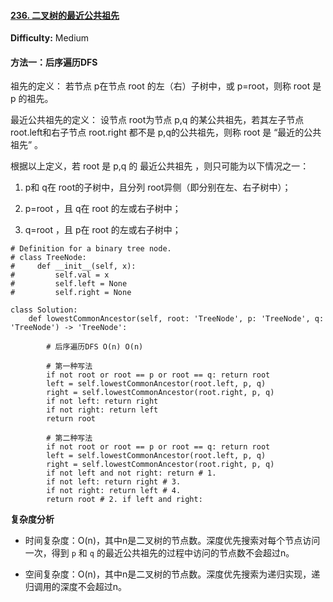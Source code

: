#### [236. 二叉树的最近公共祖先](https://leetcode-cn.com/problems/lowest-common-ancestor-of-a-binary-tree/)

**Difficulty:** Medium

#### 方法一：后序遍历DFS

祖先的定义： 若节点 p在节点 root 的左（右）子树中，或 p=root，则称 root 是 p 的祖先。

最近公共祖先的定义： 设节点 root为节点 p,q 的某公共祖先，若其左子节点 root.left和右子节点 root.right 都不是 p,q的公共祖先，则称 root 是 “最近的公共祖先” 。

根据以上定义，若 root 是 p,q 的 最近公共祖先 ，则只可能为以下情况之一：

1. p和 q在 root的子树中，且分列 root异侧（即分别在左、右子树中）；

2. p=root ，且 q在 root 的左或右子树中；
3. q=root ，且 p在 root 的左或右子树中；

```
# Definition for a binary tree node.
# class TreeNode:
#     def __init__(self, x):
#         self.val = x
#         self.left = None
#         self.right = None

class Solution:
    def lowestCommonAncestor(self, root: 'TreeNode', p: 'TreeNode', q: 'TreeNode') -> 'TreeNode':

        # 后序遍历DFS O(n) O(n)

        # 第一种写法
        if not root or root == p or root == q: return root
        left = self.lowestCommonAncestor(root.left, p, q)
        right = self.lowestCommonAncestor(root.right, p, q)
        if not left: return right
        if not right: return left
        return root

        # 第二种写法
        if not root or root == p or root == q: return root
        left = self.lowestCommonAncestor(root.left, p, q)
        right = self.lowestCommonAncestor(root.right, p, q)
        if not left and not right: return # 1.
        if not left: return right # 3.
        if not right: return left # 4.
        return root # 2. if left and right:

```

**复杂度分析**

- 时间复杂度：O(n)，其中n是二叉树的节点数。深度优先搜索对每个节点访问一次，得到 `p` 和 `q` 的最近公共祖先的过程中访问的节点数不会超过n。

- 空间复杂度：O(n)，其中n是二叉树的节点数。深度优先搜索为递归实现，递归调用的深度不会超过n。

